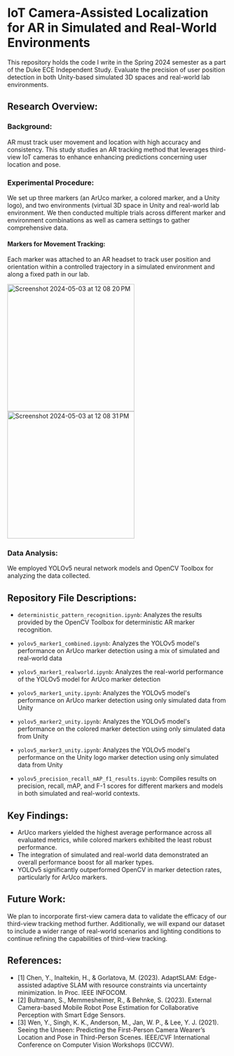 # IoT Camera-Assisted Localization for AR in Simulated and Real-World Environments

This repository holds the code I write in the Spring 2024 semester as a part of the Duke ECE Independent Study.
Evaluate the precision of user position detection in both Unity-based simulated 3D spaces and real-world lab environments.

## Research Overview:

### Background:
AR must track user movement and location with high accuracy and consistency. This study studies an AR tracking method that leverages third-view IoT cameras to enhance enhancing predictions concerning user location and pose.

### Experimental Procedure:
We set up three markers (an ArUco marker, a colored marker, and a Unity logo), and two environments (virtual 3D space in Unity and real-world lab environment. We then conducted multiple trials across different marker and environment combinations as well as camera settings to gather comprehensive data.

#### Markers for Movement Tracking:
Each marker was attached to an AR headset to track user position and orientation within a controlled trajectory in a simulated environment and along a fixed path in our lab.


<img width="290" alt="Screenshot 2024-05-03 at 12 08 20 PM" src="https://github.com/aliceyh7/Alice_ECE_IndependentStudy_S24/assets/167914381/032d05f4-da73-4ddb-997d-f7e1b91abac6">
<img width="290" alt="Screenshot 2024-05-03 at 12 08 31 PM" src="https://github.com/aliceyh7/Alice_ECE_IndependentStudy_S24/assets/167914381/df5c4796-1920-42ac-b245-c86125bebdcc">



### Data Analysis:
We employed YOLOv5 neural network models and OpenCV Toolbox for analyzing the data collected.

## Repository File Descriptions:

- `deterministic_pattern_recognition.ipynb`: Analyzes the results provided by the OpenCV Toolbox for deterministic AR marker recognition.
  
- `yolov5_marker1_combined.ipynb`: Analyzes the YOLOv5 model's performance on ArUco marker detection using a mix of simulated and real-world data
  
- `yolov5_marker1_realworld.ipynb`: Analyzes the real-world performance of the YOLOv5 model for ArUco marker detection
  
- `yolov5_marker1_unity.ipynb`: Analyzes the YOLOv5 model's performance on ArUco marker detection using only simulated data from Unity
  
- `yolov5_marker2_unity.ipynb`: Analyzes the YOLOv5 model's performance on the colored marker detection using only simulated data from Unity
  
- `yolov5_marker3_unity.ipynb`: Analyzes the YOLOv5 model's performance on the Unity logo marker detection using only simulated data from Unity
  
- `yolov5_precision_recall_mAP_f1_results.ipynb`: Compiles results on precision, recall, mAP, and F-1 scores for different markers and models in both simulated and real-world contexts.

## Key Findings:

- ArUco markers yielded the highest average performance across all evaluated metrics, while colored markers exhibited the least robust performance.
- The integration of simulated and real-world data demonstrated an overall performance boost for all marker types.
- YOLOv5 significantly outperformed OpenCV in marker detection rates, particularly for ArUco markers.

## Future Work:

We plan to incorporate first-view camera data to validate the efficacy of our third-view tracking method further. Additionally, we will expand our dataset to include a wider range of real-world scenarios and lighting conditions to continue refining the capabilities of third-view tracking.

## References:
- [1] Chen, Y., Inaltekin, H., & Gorlatova, M. (2023). AdaptSLAM: Edge-assisted adaptive SLAM with resource constraints via uncertainty minimization. In Proc. IEEE INFOCOM.
- [2] Bultmann, S., Memmesheimer, R., & Behnke, S. (2023). External Camera-based Mobile Robot Pose Estimation for Collaborative Perception with Smart Edge Sensors.
- [3] Wen, Y., Singh, K. K., Anderson, M., Jan, W. P., & Lee, Y. J. (2021). Seeing the Unseen: Predicting the First-Person Camera Wearer’s Location and Pose in Third-Person Scenes. IEEE/CVF International Conference on Computer Vision Workshops (ICCVW).
